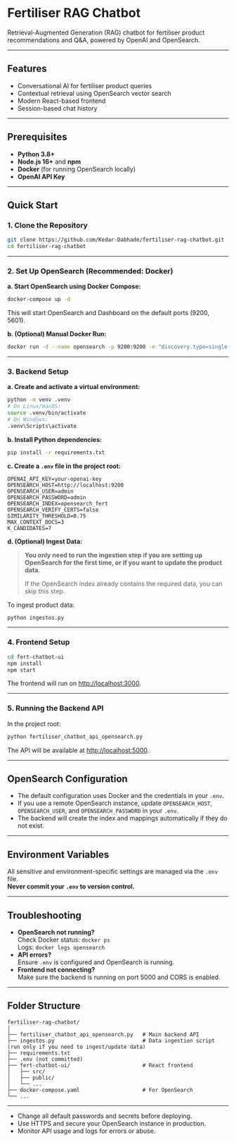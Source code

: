 # Fertiliser RAG Chatbot

Retrieval-Augmented Generation (RAG) chatbot for fertiliser product recommendations and Q&A, powered by OpenAI and OpenSearch.

---

## Features

- Conversational AI for fertiliser product queries
- Contextual retrieval using OpenSearch vector search
- Modern React-based frontend
- Session-based chat history

---

## Prerequisites

- **Python 3.8+**
- **Node.js 16+** and **npm**
- **Docker** (for running OpenSearch locally)
- **OpenAI API Key**

---

## Quick Start

### 1. Clone the Repository

```sh
git clone https://github.com/Kedar-Dabhade/fertiliser-rag-chatbot.git
cd fertiliser-rag-chatbot
```

---

### 2. Set Up OpenSearch (Recommended: Docker)

**a. Start OpenSearch using Docker Compose:**

```sh
docker-compose up -d
```

This will start OpenSearch and Dashboard on the default ports (9200, 5601).

**b. (Optional) Manual Docker Run:**

```sh
docker run -d --name opensearch -p 9200:9200 -e "discovery.type=single-node" -e "plugins.security.disabled=true" opensearchproject/opensearch:2.11.1
```

---

### 3. Backend Setup

**a. Create and activate a virtual environment:**

```sh
python -m venv .venv
# On Linux/macOS:
source .venv/bin/activate
# On Windows:
.venv\Scripts\activate
```

**b. Install Python dependencies:**

```sh
pip install -r requirements.txt
```

**c. Create a `.env` file in the project root:**

```env
OPENAI_API_KEY=your-openai-key
OPENSEARCH_HOST=http://localhost:9200
OPENSEARCH_USER=admin
OPENSEARCH_PASSWORD=admin
OPENSEARCH_INDEX=opensearch_fert
OPENSEARCH_VERIFY_CERTS=false
SIMILARITY_THRESHOLD=0.75
MAX_CONTEXT_DOCS=3
K_CANDIDATES=7
```

**d. (Optional) Ingest Data:**

> **You only need to run the ingestion step if you are setting up OpenSearch for the first time, or if you want to update the product data.**
>
> If the OpenSearch index already contains the required data, you can skip this step.

To ingest product data:

```sh
python ingestos.py
```

---

### 4. Frontend Setup

```sh
cd fert-chatbot-ui
npm install
npm start
```

The frontend will run on [http://localhost:3000](http://localhost:3000).

---

### 5. Running the Backend API

In the project root:

```sh
python fertiliser_chatbot_api_opensearch.py
```

The API will be available at [http://localhost:5000](http://localhost:5000).

---

## OpenSearch Configuration

- The default configuration uses Docker and the credentials in your `.env`.
- If you use a remote OpenSearch instance, update `OPENSEARCH_HOST`, `OPENSEARCH_USER`, and `OPENSEARCH_PASSWORD` in your `.env`.
- The backend will create the index and mappings automatically if they do not exist.

---

## Environment Variables

All sensitive and environment-specific settings are managed via the `.env` file.  
**Never commit your `.env` to version control.**

---

## Troubleshooting

- **OpenSearch not running?**  
  Check Docker status: `docker ps`  
  Logs: `docker logs opensearch`
- **API errors?**  
  Ensure `.env` is configured and OpenSearch is running.
- **Frontend not connecting?**  
  Make sure the backend is running on port 5000 and CORS is enabled.

---

## Folder Structure

```
fertiliser-rag-chatbot/
│
├── fertiliser_chatbot_api_opensearch.py   # Main backend API
├── ingestos.py                            # Data ingestion script (run only if you need to ingest/update data)
├── requirements.txt
├── .env (not committed)
├── fert-chatbot-ui/                       # React frontend
│   ├── src/
│   ├── public/
│   └── ...
├── docker-compose.yaml                    # For OpenSearch
└── ...
```

---



- Change all default passwords and secrets before deploying.
- Use HTTPS and secure your OpenSearch instance in production.
- Monitor API usage and logs for errors or abuse. 
